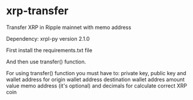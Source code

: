 # xrp-transfer
Transfer XRP in Ripple mainnet with memo address

Dependency:
xrpl-py version 2.1.0

First install the requirements.txt file

And then use transfer() function.

For using transfer() function you must have to:
  private key, public key and wallet address for origin wallet address
  destination wallet addres
  amount value
  memo address (it's optional)
  and decimals for calculate correct XRP coin
